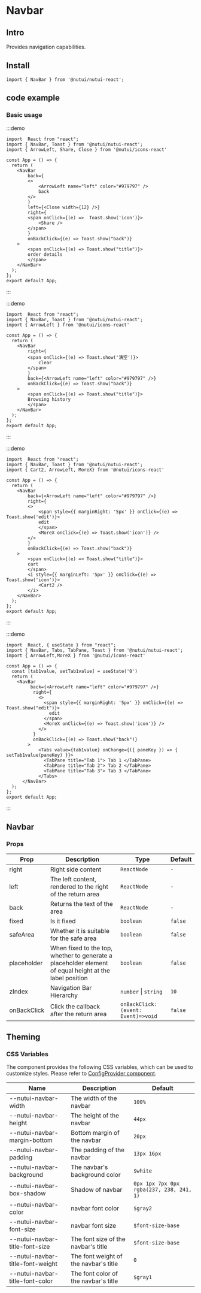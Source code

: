 # Navbar

## Intro

Provides navigation capabilities.

## Install

```tsx
import { NavBar } from '@nutui/nutui-react';
```

## code example

### Basic usage

:::demo

```tsx
import  React from "react";
import { NavBar, Toast } from '@nutui/nutui-react';
import { ArrowLeft, Share, Close } from '@nutui/icons-react'

const App = () => {
  return ( 
    <NavBar
        back={
        <>
            <ArrowLeft name="left" color="#979797" />
            back
        </>
        }
        left={<Close width={12} />}
        right={
        <span onClick={(e) =>  Toast.show('icon')}>
            <Share />
        </span>
        }
        onBackClick={(e) => Toast.show("back")}
    >
        <span onClick={(e) => Toast.show("title")}>
        order details
        </span>
    </NavBar>
  );
};  
export default App;

```

:::

:::demo

```tsx
import  React from "react";
import { NavBar, Toast } from '@nutui/nutui-react';
import { ArrowLeft } from '@nutui/icons-react'

const App = () => {
  return ( 
    <NavBar
        right={
        <span onClick={(e) => Toast.show('清空')}>
            clear
        </span>
        }
        back={<ArrowLeft name="left" color="#979797" />}
        onBackClick={(e) => Toast.show("back")}
    >
        <span onClick={(e) => Toast.show("title")}>
        Browsing history
        </span>
    </NavBar>
  );
};  
export default App;

```

:::

:::demo

```tsx
import  React from "react";
import { NavBar, Toast } from '@nutui/nutui-react';
import { Cart2, ArrowLeft, MoreX} from '@nutui/icons-react'

const App = () => {
  return ( 
    <NavBar
        back={<ArrowLeft name="left" color="#979797" />}
        right={
        <>
            <span style={{ marginRight: '5px' }} onClick={(e) => Toast.show('edit')}>
            edit
            </span>
            <MoreX onClick={(e) => Toast.show('icon')} />
        </>
        }
        onBackClick={(e) => Toast.show("back")}
    >
        <span onClick={(e) => Toast.show("title")}>
        cart
        </span>
        <i style={{ marginLeft: '5px' }} onClick={(e) => Toast.show('icon')}>
            <Cart2 />
        </i>
    </NavBar>
  );
};  
export default App;

```

:::

:::demo

```tsx
import  React, { useState } from "react";
import { NavBar, Tabs, TabPane, Toast } from '@nutui/nutui-react';
import { ArrowLeft,MoreX } from '@nutui/icons-react'

const App = () => {
  const [tab1value, setTab1value] = useState('0')
  return ( 
    <NavBar
         back={<ArrowLeft name="left" color="#979797" />}
          right={
            <>
              <span style={{ marginRight: '5px' }} onClick={(e) => Toast.show("edit")}>
                edit
              </span>
              <MoreX onClick={(e) => Toast.show('icon')} />
            </>
          }
          onBackClick={(e) => Toast.show("back")}
        >
            <Tabs value={tab1value} onChange={({ paneKey }) => { setTab1value(paneKey) }}>
              <TabPane title="Tab 1"> Tab 1 </TabPane>
              <TabPane title="Tab 2"> Tab 2 </TabPane>
              <TabPane title="Tab 3"> Tab 3 </TabPane>
            </Tabs>
      </NavBar>
  );
};  
export default App;

```

:::

## Navbar

### Props

| Prop | Description | Type | Default |
| --- | --- | --- | --- |
| right | Right side content | `ReactNode` | `-` |
| left | The left content, rendered to the right of the return area | `ReactNode` | `-` |
| back | Returns the text of the area | `ReactNode` | `-` |
| fixed | Is it fixed | `boolean` | `false` |
| safeArea | Whether it is suitable for the safe area | `boolean` | `false` |
| placeholder | When fixed to the top, whether to generate a placeholder element of equal height at the label position | `boolean` | `false` |
| zIndex | Navigation Bar Hierarchy | `number` \| `string` | `10` |
| onBackClick | Click the callback after the return area | `onBackClick:(event: Event)=>void` | `false` |

## Theming

### CSS Variables

The component provides the following CSS variables, which can be used to customize styles. Please refer to [ConfigProvider component](#/en-US/component/configprovider).

| Name | Description | Default |
| --- | --- | --- |
| \--nutui-navbar-width | The width of the navbar | `100%` |
| \--nutui-navbar-height | The height of the navbar | `44px` |
| \--nutui-navbar-margin-bottom | Bottom margin of the navbar | `20px` |
| \--nutui-navbar-padding | The padding of the navbar | `13px 16px` |
| \--nutui-navbar-background | The navbar's background color | `$white` |
| \--nutui-navbar-box-shadow | Shadow of navbar | `0px 1px 7px 0px rgba(237, 238, 241, 1)` |
| \--nutui-navbar-color | navbar font color | `$gray2` |
| \--nutui-navbar-font-size | navbar font size | `$font-size-base` |
| \--nutui-navbar-title-font-size | The font size of the navbar's title | `$font-size-base` |
| \--nutui-navbar-title-font-weight | The font weight of the navbar's title | `0` |
| \--nutui-navbar-title-font-color | The font color of the navbar's title | `$gray1` |